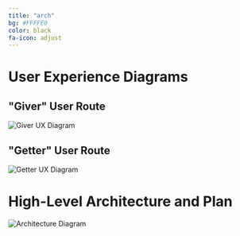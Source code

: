 ```yaml
---
title: "arch"
bg: #FFFFE0
color: black
fa-icon: adjust
---
```


# User Experience Diagrams

## "Giver" User Route

![Giver UX Diagram](/img/giver.png)





## "Getter" User Route

![Getter UX Diagram](/img/getter.png)





# High-Level Architecture and Plan

![Architecture Diagram](/img/archi.png)
